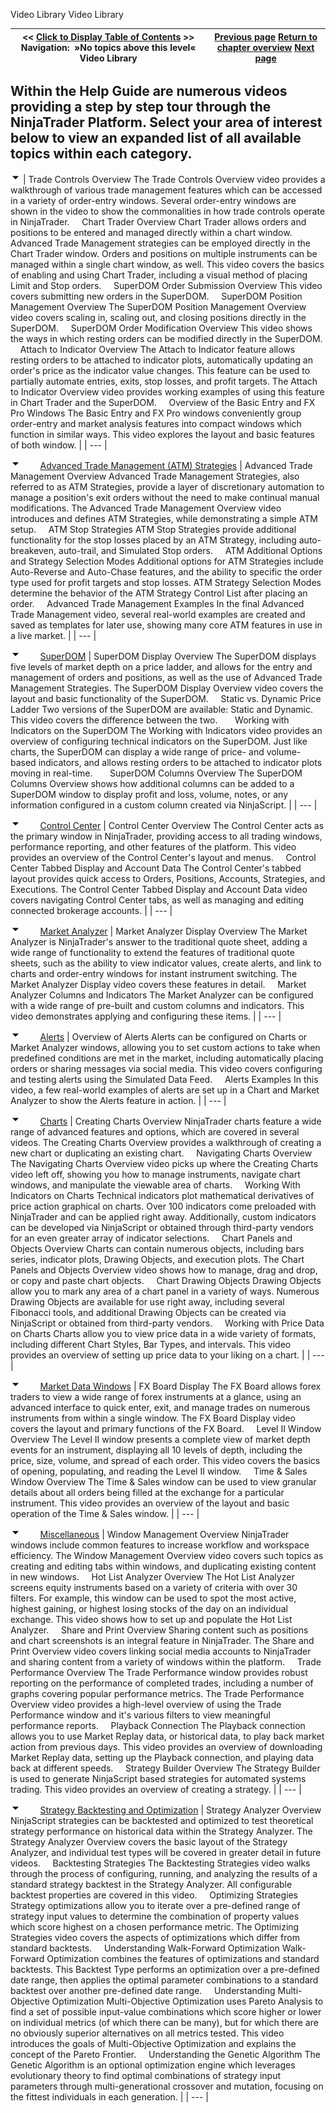 ﻿
Video Library
Video Library

| \<\< [Click to Display Table of Contents](video_library.md) \>\> **Navigation:**   »No topics above this level«   Video Library | [Previous page](welcome.md) [Return to chapter overview](welcome.md) [Next page](release_notes.md) |
| --- | --- |
## Within the Help Guide are numerous videos providing a step by step tour through the NinjaTrader Platform. Select your area of interest below to view an expanded list of all available topics within each category.
![tog_minus](tog_minus.gif)
| Trade Controls Overview The Trade Controls Overview video provides a walkthrough of various trade management features which can be accessed in a variety of order\-entry windows. Several order\-entry windows are shown in the video to show the commonalities in how trade controls operate in NinjaTrader.      Chart Trader Overview Chart Trader allows orders and positions to be entered and managed directly within a chart window. Advanced Trade Management strategies can be employed directly in the Chart Trader window. Orders and positions on multiple instruments can be managed within a single chart window, as well. This video covers the basics of enabling and using Chart Trader, including a visual method of placing Limit and Stop orders.      SuperDOM Order Submission Overview This video covers submitting new orders in the SuperDOM.      SuperDOM Position Management Overview The SuperDOM Position Management Overview video covers scaling in, scaling out, and closing positions directly in the SuperDOM.      SuperDOM Order Modification Overview This video shows the ways in which resting orders can be modified directly in the SuperDOM.      Attach to Indicator Overview The Attach to Indicator feature allows resting orders to be attached to indicator plots, automatically updating an order's price as the indicator value changes. This feature can be used to partially automate entries, exits, stop losses, and profit targets. The Attach to Indicator Overview video provides working examples of using this feature in Chart Trader and the SuperDOM.      Overview of the Basic Entry and FX Pro Windows The Basic Entry and FX Pro windows conveniently group order\-entry and market analysis features into compact windows which function in similar ways. This video explores the layout and basic features of both window. |
| --- |

![tog_minus](tog_minus.gif)        [Advanced Trade Management (ATM) Strategies](javascript:HMToggle('toggle','AdvancedTradeManagementStrategies','AdvancedTradeManagementStrategies_ICON'))
| Advanced Trade Management Overview Advanced Trade Management Strategies, also referred to as ATM Strategies, provide a layer of discretionary automation to manage a position's exit orders without the need to make continual manual modifications. The Advanced Trade Management Overview video introduces and defines ATM Strategies, while demonstrating a simple ATM setup.      ATM Stop Strategies ATM Stop Strategies provide additional functionality for the stop losses placed by an ATM Strategy, including auto\-breakeven, auto\-trail, and Simulated Stop orders.      ATM Additional Options and Strategy Selection Modes Additional options for ATM Strategies include Auto\-Reverse and Auto\-Chase features, and the ability to specific the order type used for profit targets and stop losses. ATM Strategy Selection Modes determine the behavior of the ATM Strategy Control List after placing an order.      Advanced Trade Management Examples In the final Advanced Trade Management video, several real\-world examples are created and saved as templates for later use, showing many core ATM features in use in a live market. |
| --- |

![tog_minus](tog_minus.gif)        [SuperDOM](javascript:HMToggle('toggle','SuperDOM','SuperDOM_ICON'))
| SuperDOM Display Overview The SuperDOM displays five levels of market depth on a price ladder, and allows for the entry and management of orders and positions, as well as the use of Advanced Trade Management Strategies. The SuperDOM Display Overview video covers the layout and basic functionality of the SuperDOM.      Static vs. Dynamic Price Ladder Two versions of the SuperDOM are available: Static and Dynamic. This video covers the difference between the two.        Working with Indicators on the SuperDOM The Working with Indicators video provides an overview of configuring technical indicators on the SuperDOM. Just like charts, the SuperDOM can display a wide range of price\- and volume\-based indicators, and allows resting orders to be attached to indicator plots moving in real\-time.        SuperDOM Columns Overview The SuperDOM Columns Overview shows how additional columns can be added to a SuperDOM window to display profit and loss, volume, notes, or any information configured in a custom column created via NinjaScript. |
| --- |

![tog_minus](tog_minus.gif)        [Control Center](javascript:HMToggle('toggle','ControlCenter','ControlCenter_ICON'))
| Control Center Overview The Control Center acts as the primary window in NinjaTrader, providing access to all trading windows, performance reporting, and other features of the platform. This video provides an overview of the Control Center's layout and menus.      Control Center Tabbed Display and Account Data The Control Center's tabbed layout provides quick access to Orders, Positions, Accounts, Strategies, and Executions. The Control Center Tabbed Display and Account Data video covers navigating Control Center tabs, as well as managing and editing connected brokerage accounts. |
| --- |

![tog_minus](tog_minus.gif)        [Market Analyzer](javascript:HMToggle('toggle','MarketAnalyzer','MarketAnalyzer_ICON'))
| Market Analyzer Display Overview The Market Analyzer is NinjaTrader's answer to the traditional quote sheet, adding a wide range of functionality to extend the features of traditional quote sheets, such as the ability to view indicator values, create alerts, and link to charts and order\-entry windows for instant instrument switching. The Market Analyzer Display video covers these features in detail.      Market Analyzer Columns and Indicators The Market Analyzer can be configured with a wide range of pre\-built and custom columns and indicators. This video demonstrates applying and configuring these items. |
| --- |

![tog_minus](tog_minus.gif)        [Alerts](javascript:HMToggle('toggle','Alerts','Alerts_ICON'))
| Overview of Alerts Alerts can be configured on Charts or Market Analyzer windows, allowing you to set custom actions to take when predefined conditions are met in the market, including automatically placing orders or sharing messages via social media. This video covers configuring and testing alerts using the Simulated Data Feed.      Alerts Examples In this video, a few real\-world examples of alerts are set up in a Chart and Market Analyzer to show the Alerts feature in action. |
| --- |

![tog_minus](tog_minus.gif)        [Charts](javascript:HMToggle('toggle','Charts','Charts_ICON'))
| Creating Charts Overview NinjaTrader charts feature a wide range of advanced features and options, which are covered in several videos. The Creating Charts Overview provides a walkthrough of creating a new chart or duplicating an existing chart.      Navigating Charts Overview The Navigating Charts Overview video picks up where the Creating Charts video left off, showing you how to manage instruments, navigate chart windows, and manipulate the viewable area of charts.      Working With Indicators on Charts Technical indicators plot mathematical derivatives of price action graphical on charts. Over 100 indicators come preloaded with NinjaTrader and can be applied right away. Additionally, custom indicators can be developed via NinjaScript or obtained through third\-party vendors for an even greater array of indicator selections.      Chart Panels and Objects Overview Charts can contain numerous objects, including bars series, indicator plots, Drawing Objects, and execution plots. The Chart Panels and Objects Overview video shows how to manage, drag and drop, or copy and paste chart objects.      Chart Drawing Objects Drawing Objects allow you to mark any area of a chart panel in a variety of ways. Numerous Drawing Objects are available for use right away, including several Fibonacci tools, and additional Drawing Objects can be created via NinjaScript or obtained from third\-party vendors.      Working with Price Data on Charts Charts allow you to view price data in a wide variety of formats, including different Chart Styles, Bar Types, and intervals. This video provides an overview of setting up price data to your liking on a chart. |
| --- |

![tog_minus](tog_minus.gif)        [Market Data Windows](javascript:HMToggle('toggle','MarketDataWindows','MarketDataWindows_ICON'))
| FX Board Display The FX Board allows forex traders to view a wide range of forex instruments at a glance, using an advanced interface to quick enter, exit, and manage trades on numerous instruments from within a single window. The FX Board Display video covers the layout and primary functions of the FX Board.       Level II Window Overview The Level II window presents a complete view of market depth events for an instrument, displaying all 10 levels of depth, including the price, size, volume, and spread of each order. This video covers the basics of opening, populating, and reading the Level II window.      Time \& Sales Window Overview The Time \& Sales window can be used to view granular details about all orders being filled at the exchange for a particular instrument. This video provides an overview of the layout and basic operation of the Time \& Sales window. |
| --- |

![tog_minus](tog_minus.gif)        [Miscellaneous](javascript:HMToggle('toggle','Miscellaneous','Miscellaneous_ICON'))
| Window Management Overview NinjaTrader windows include common features to increase workflow and workspace efficiency. The Window Management Overview video covers such topics as creating and editing tabs within windows, and duplicating existing content in new windows.      Hot List Analyzer Overview The Hot List Analyzer screens equity instruments based on a variety of criteria with over 30 filters. For example, this window can be used to spot the most active, highest gaining, or highest losing stocks of the day on an individual exchange. This video shows how to set up and populate the Hot List Analyzer.      Share and Print Overview Sharing content such as positions and chart screenshots is an integral feature in NinjaTrader. The Share and Print Overview video covers linking social media accounts to NinjaTrader and sharing content from a variety of windows within the platform.      Trade Performance Overview The Trade Performance window provides robust reporting on the performance of completed trades, including a number of graphs covering popular performance metrics. The Trade Performance Overview video provides a high\-level overview of using the Trade Performance window and it's various filters to view meaningful performance reports.      Playback Connection The Playback connection allows you to use Market Replay data, or historical data, to play back market action from previous days. This video provides an overview of downloading Market Replay data, setting up the Playback connection, and playing data back at different speeds.      Strategy Builder Overview The Strategy Builder is used to generate NinjaScript based strategies for automated systems trading. This video provides an overview of creating a strategy. |
| --- |

![tog_minus](tog_minus.gif)        [Strategy Backtesting and Optimization](javascript:HMToggle('toggle','StrategyBacktestingAndOptimization','StrategyBacktestingAndOptimization_ICON'))
| Strategy Analyzer Overview NinjaScript strategies can be backtested and optimized to test theoretical strategy performance on historical data within the Strategy Analyzer. The Strategy Analyzer Overview covers the basic layout of the Strategy Analyzer, and individual test types will be covered in greater detail in future videos.      Backtesting Strategies The Backtesting Strategies video walks through the process of configuring, running, and analyzing the results of a standard strategy backtest in the Strategy Analyzer. All configurable backtest properties are covered in this video.      Optimizing Strategies Strategy optimizations allow you to iterate over a pre\-defined range of strategy input values to determine the combination of property values which score highest on a chosen performance metric. The Optimizing Strategies video covers the aspects of optimizations which differ from standard backtests.      Understanding Walk\-Forward Optimization Walk\-Forward Optimization combines the features of optimizations and standard backtests. This Backtest Type performs an optimization over a pre\-defined date range, then applies the optimal parameter combinations to a standard backtest over another pre\-defined date range.      Understanding Multi\-Objective Optimization Multi\-Objective Optimization uses Pareto Analysis to find a set of possible input\-value combinations which score higher or lower on individual metrics (of which there can be many), but for which there are no obviously superior alternatives on all metrics tested. This video introduces the goals of Multi\-Objective Optimization and explains the concept of the Pareto Frontier.      Understanding the Genetic Algorithm The Genetic Algorithm is an optional optimization engine which leverages evolutionary theory to find optimal combinations of strategy input parameters through multi\-generational crossover and mutation, focusing on the fittest individuals in each generation. |
| --- |
